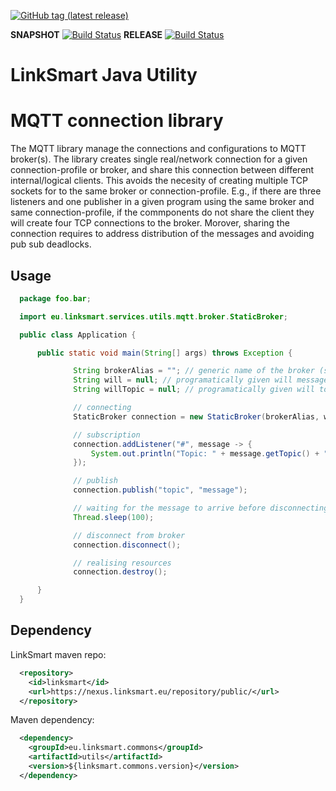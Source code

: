 [![GitHub tag (latest release)](https://img.shields.io/github/tag/linksmart/linksmart-java-utils.svg?label=release)](https://github.com/linksmart/linksmart-java-utils/tags) 

**SNAPSHOT**  [![Build Status](https://travis-ci.com/linksmart/linksmart-java-utils.svg?branch=master)](https://travis-ci.com/linksmart/linksmart-java-utils) 
**RELEASE**  [![Build Status](https://travis-ci.com/linksmart/linksmart-java-utils.svg?branch=release)](https://travis-ci.com/linksmart/linksmart-java-utils)


LinkSmart Java Utility 
======================

# MQTT connection library 

The MQTT library manage the connections and configurations to MQTT broker(s). The library creates single real/network connection for a given connection-profile or broker, and share this connection between different internal/logical clients. This avoids the necesity of creating multiple TCP sockets for to the same broker or connection-profile. E.g., if there are three listeners and one publisher in a given program using the same broker and same connection-profile, if the commponents do not share the client they will create four TCP connections to the broker. Morover, sharing the connection requires to address distribution of the messages and avoiding pub sub deadlocks. 

## Usage 

```java
  package foo.bar;

  import eu.linksmart.services.utils.mqtt.broker.StaticBroker;

  public class Application {

      public static void main(String[] args) throws Exception {

              String brokerAlias = ""; // generic name of the broker (see configuration library)
              String will = null; // programatically given will message 
              String willTopic = null; // programatically given will topic 

              // connecting 
              StaticBroker connection = new StaticBroker(brokerAlias, will, willTopic);

              // subscription 
              connection.addListener("#", message -> {
                  System.out.println("Topic: " + message.getTopic() + " message: " + message.toString());
              });

              // publish
              connection.publish("topic", "message");

              // waiting for the message to arrive before disconnecting (avoids race condition)
              Thread.sleep(100);

              // disconnect from broker
              connection.disconnect();

              // realising resources
              connection.destroy();

      }
  }

```

## Dependency 

LinkSmart maven repo:

```xml
  <repository>
    <id>linksmart</id>
    <url>https://nexus.linksmart.eu/repository/public/</url>
  </repository>
```
Maven dependency:
```xml
  <dependency>
    <groupId>eu.linksmart.commons</groupId>
    <artifactId>utils</artifactId>
    <version>${linksmart.commons.version}</version>
  </dependency>
```

